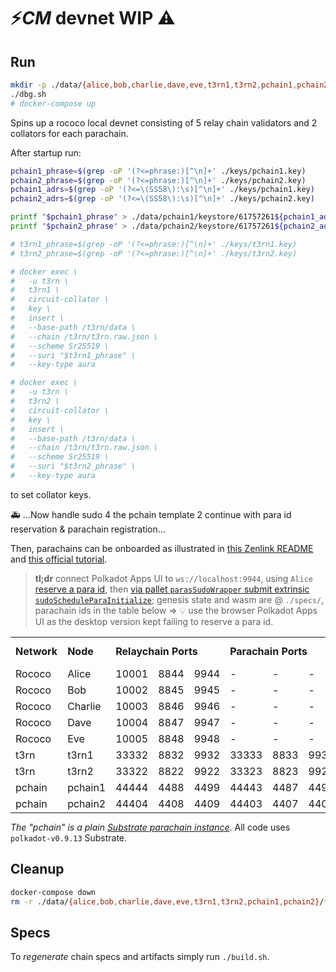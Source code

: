 # ⚡*CM* devnet WIP ⚠️

## Run

``` bash
mkdir -p ./data/{alice,bob,charlie,dave,eve,t3rn1,t3rn2,pchain1,pchain2}
./dbg.sh
# docker-compose up
```

Spins up a rococo local devnet consisting of 5 relay chain validators and 2 collators for each parachain.

After startup run:

``` bash
pchain1_phrase=$(grep -oP '(?<=phrase:)[^\n]+' ./keys/pchain1.key)
pchain2_phrase=$(grep -oP '(?<=phrase:)[^\n]+' ./keys/pchain2.key)
pchain1_adrs=$(grep -oP '(?<=\(SS58\):\s)[^\n]+' ./keys/pchain1.key)
pchain2_adrs=$(grep -oP '(?<=\(SS58\):\s)[^\n]+' ./keys/pchain2.key)

printf "$pchain1_phrase" > ./data/pchain1/keystore/61757261${pchain1_adrs#0x}
printf "$pchain2_phrase" > ./data/pchain2/keystore/61757261${pchain2_adrs#0x}

# t3rn1_phrase=$(grep -oP '(?<=phrase:)[^\n]+' ./keys/t3rn1.key)
# t3rn2_phrase=$(grep -oP '(?<=phrase:)[^\n]+' ./keys/t3rn2.key)

# docker exec \
#   -u t3rn \
#   t3rn1 \
#   circuit-collator \
#   key \
#   insert \
#   --base-path /t3rn/data \
#   --chain /t3rn/t3rn.raw.json \
#   --scheme Sr25519 \
#   --suri "$t3rn1_phrase" \
#   --key-type aura

# docker exec \
#   -u t3rn \
#   t3rn2 \
#   circuit-collator \
#   key \
#   insert \
#   --base-path /t3rn/data \
#   --chain /t3rn/t3rn.raw.json \
#   --scheme Sr25519 \
#   --suri "$t3rn2_phrase" \
#   --key-type aura
```

to set collator keys.

🚑 ...Now handle sudo 4 the pchain template 2 continue with para id reservation & parachain registration...

Then, parachains can be onboarded as illustrated in [this Zenlink README](https://github.com/zenlinkpro/Zenlink-DEX-Module#register-parachain--establish-hrmp-channel) and [this official tutorial](https://docs.substrate.io/tutorials/v3/cumulus/connect-parachain/#parachain-registration).

> **tl;dr** connect Polkadot Apps UI to `ws://localhost:9944`, using `Alice` [reserve a para id](https://docs.substrate.io/tutorials/v3/cumulus/connect-parachain/#reserve-a-para-id), then [via pallet `parasSudoWrapper` submit extrinsic `sudoScheduleParaInitialize`](https://docs.substrate.io/tutorials/v3/cumulus/connect-parachain/#registration-transaction); genesis state and wasm are @ `./specs/`, parachain ids in the table below => 💡 use the browser Polkadot Apps UI as the desktop version kept failing to reserve a para id.

<table style="margin-bottom:0;">
  <tr>
    <td><b>Network</b></td>
    <td><b>Node</b></td>
    <td colspan="3"><b>Relaychain Ports</b></td>
    <td colspan="3"><b>Parachain Ports</b></td>
    <td><b>Parachain Id</b></td>
  </tr>
  <tr>
    <td>Rococo</td>
    <td>Alice</td>
    <td>10001</td>
    <td>8844</td>
    <td>9944</td>
    <td>-</td>
    <td>-</td>
    <td>-</td>
    <td>-</td>
  </tr>
  <tr>
    <td>Rococo</td>
    <td>Bob</td>
    <td>10002</td>
    <td>8845</td>
    <td>9945</td>
    <td>-</td>
    <td>-</td>
    <td>-</td>
    <td>-</td>
  </tr>
  <tr>
    <td>Rococo</td>
    <td>Charlie</td>
    <td>10003</td>
    <td>8846</td>
    <td>9946</td>
    <td>-</td>
    <td>-</td>
    <td>-</td>
    <td>-</td>
  </tr>
  <tr>
    <td>Rococo</td>
    <td>Dave</td>
    <td>10004</td>
    <td>8847</td>
    <td>9947</td>
    <td>-</td>
    <td>-</td>
    <td>-</td>
    <td>-</td>
  </tr>
  <tr>
    <td>Rococo</td>
    <td>Eve</td>
    <td>10005</td>
    <td>8848</td>
    <td>9948</td>
    <td>-</td>
    <td>-</td>
    <td>-</td>
    <td>-</td>
  </tr>
  <tr>
    <td>t3rn</td>
    <td>t3rn1</td>
    <td>33332</td>
    <td>8832</td>
    <td>9932</td>
    <td>33333</td>
    <td>8833</td>
    <td>9933</td>
    <td>3000</td>
  </tr>
  <tr>
    <td>t3rn</td>
    <td>t3rn2</td>
    <td>33322</td>
    <td>8822</td>
    <td>9922</td>
    <td>33323</td>
    <td>8823</td>
    <td>9923</td>
    <td>3000</td>
  </tr>
  <tr>
    <td>pchain</td>
    <td>pchain1</td>
    <td>44444</td>
    <td>4488</td>
    <td>4499</td>
    <td>44443</td>
    <td>4487</td>
    <td>4498</td>
    <td>4000</td>
  </tr>
  <tr>
    <td>pchain</td>
    <td>pchain2</td>
    <td>44404</td>
    <td>4408</td>
    <td>4409</td>
    <td>44403</td>
    <td>4407</td>
    <td>4408</td>
    <td>4000</td>
  </tr>
</table>

*The "pchain" is a plain [Substrate parachain instance](https://github.com/substrate-developer-hub/substrate-parachain-template)*. All code uses `polkadot-v0.9.13` Substrate.

## Cleanup

``` bash
docker-compose down
rm -r ./data/{alice,bob,charlie,dave,eve,t3rn1,t3rn2,pchain1,pchain2}/*
```

## Specs

To *regenerate* chain specs and artifacts simply run `./build.sh`.